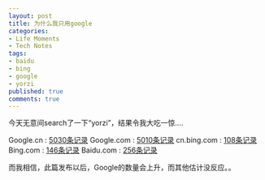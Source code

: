 ```yaml
---
layout: post
title: 为什么我只用google
categories:
- Life Moments
- Tech Notes
tags:
- baidu
- bing
- google
- yorzi
published: true
comments: true
---
```

<p>今天无意间search了一下“yorzi”，结果令我大吃一惊....</p>

<p>Google.cn : <a href="http://www.google.cn/search?hl=zh-CN&newwindow=1&q=yorzi&btnG=Google+%E6%90%9C%E7%B4%A2&aq=f&oq=">5030条记录</a>
Google.com : <a href="http://www.google.com/search?hl=en&source=hp&q=yorzi&aq=f&oq=&aqi=g10">5010条记录</a>
cn.bing.com : <a href="http://cn.bing.com/search?q=yorzi&form=QBLH&filt=all&qs=n">108条记录</a>
Bing.com : <a href="http://www.bing.com/search?q=yorzi&form=QBLH&scope=web&qs=n">146条记录</a>
Baidu.com : <a href="http://www.baidu.com/s?bs=yorzi&f=8&wd=yorzi">256条记录</a></p>

<p>而我相信，此篇发布以后，Google的数量会上升，而其他估计没反应。。</p>
